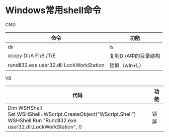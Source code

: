 # Windows常用shell命令

CMD

| 命令                                      | 功能           |
| --------------------------------------- | ------------ |
| dir                                     | ls           |
| xcopy D:\A F:\B /T/E                    | 复制D:\A中的目录结构 |
| rundll32.exe user32.dll LockWorkStation | 锁屏（win+L）    |

VB

| 代码                                                                                                                                | 功能  |
| --------------------------------------------------------------------------------------------------------------------------------- | --- |
| Dim WSHShell<br/>Set WSHShell=WScript.CreateObject("WScript.Shell")<br/>WSHShell.Run "Rundll32.exe user32.dll,LockWorkStation", 0 | 锁屏  |

